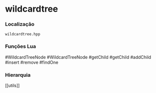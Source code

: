 # wildcardtree

### Localização
`wildcardtree.hpp`

### Funções Lua
#WildcardTreeNode
#WildcardTreeNode
#getChild
#getChild
#addChild
#insert
#remove
#findOne

### Hierarquia
[[utils]]
